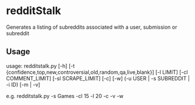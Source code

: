 # redditStalk
Generates a listing of subreddits associated with a user, submission or subreddit
## Usage
usage: redditstalk.py [-h]
                      [-t {confidence,top,new,controversial,old,random,qa,live,blank}]
                      [-l LIMIT] [-cl COMMENT_LIMIT] [-sl SCRAPE_LIMIT] [-c]
                      [-w] (-u USER | -s SUBREDDIT | -i ID) [-m | -v]

e.g. redditstalk.py -s Games -cl 15 -l 20 -c -v -w  

